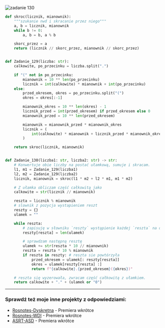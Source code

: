 <picture>
  <source srcset="../../srt/zbior_zadan/130.png" media="(prefers-color-scheme: light)">
  <source srcset="../../srt/zbior_zadan/black_130.png" media="(prefers-color-scheme: dark)">
  <img src="../../srt/zbior_zadan/black_130.png" alt="zadanie 130">
</picture>

```python
def skroc(licznik, mianownik):
    """szukanie nwd i skracanie przez niego"""
    a, b = licznik, mianownik
    while b != 0:
        a, b = b, a % b

    skorc_przez = a
    return (licznik // skorc_przez, mianownik // skorc_przez)


def Zadanie_129(liczba: str):
    calkowite, po_przecinku = liczba.split(".")

    if "(" not in po_przecinku:
        mianownik = 10 ** len(po_przecinku)
        licznik = int(calkowite) * mianownik + int(po_przecinku)
    else:
        przed_okresem, okres = po_przecinku.split("(")
        okres = okres[:-1]

        mianownik_okres = 10 ** len(okres) - 1
        licznik_przed = int(przed_okresem) if przed_okresem else 0
        mianownik_przed = 10 ** len(przed_okresem)

        mianownik = mianownik_przed * mianownik_okres
        licznik = (
            int(calkowite) * mianownik + licznik_przed * mianownik_okres + int(okres)
        )

    return skroc(licznik, mianownik)


def Zadanie_130(liczba1: str, liczba2: str) -> str:
    # Konwertuje obie liczby na postać ułamkową, sumuje i skracam.
    l1, m1 = Zadanie_129(liczba1)
    l2, m2 = Zadanie_129(liczba2)
    licznik, mianownik = skroc(l1 * m2 + l2 * m1, m1 * m2)

    # Z ułamka obliczam część całkowitą jako
    calkowite = str(licznik // mianownik)

    reszta = licznik % mianownik
    # slownik z pozycja wystapieniem reszt
    reszty = {}
    ulamek = ""

    while reszta:
        # zapisuję w słowniku `reszty` wystąpienie każdej `reszta` na określonej pozycji
        reszty[reszta] = len(ulamek)

        # sprawdzam następną resztę
        ulamek += str(reszta * 10 // mianownik)
        reszta = reszta * 10 % mianownik
        if reszta in reszty: # reszta sie powtórzyła
            przed_okresem = ulamek[: reszty[reszta]]
            okres = ulamek[reszty[reszta] :]
            return f"{calkowite}.{przed_okresem}({okres})"

    # reszta się wyzerowała, zwracam część całkowitą z ułamkiem.
    return calkowite + "." + (ulamek or "0")

```


---
### Sprawdź też moje inne projekty z odpowiedziami:
- [Rosnotes-Dyskretna](https://github.com/kamilGie/Rosnotes-Dyskretna) - Premiera wkrótce
- [Rosnotes-WDI](https://github.com/kamilGie/Rosnotes-WDI) - Premiera wkrótce
- [ASRT-ASD](https://github.com/kamilGie/Rosnotes-Dyskretna) - Premiera wkrótce
